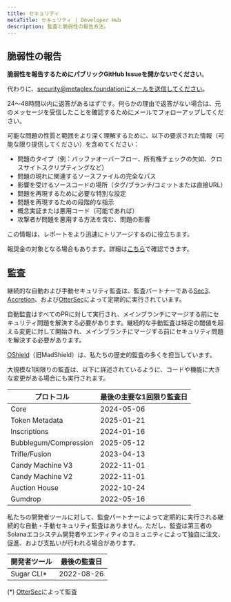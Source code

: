 ```yaml
---
title: セキュリティ
metaTitle: セキュリティ | Developer Hub
description: 監査と脆弱性の報告方法。
---
```


## 脆弱性の報告

**脆弱性を報告するためにパブリックGitHub Issueを開かないでください**。

代わりに、security@metaplex.foundationにメールを送信してください。

24〜48時間以内に返答があるはずです。何らかの理由で返答がない場合は、元のメッセージを受信したことを確認するためにメールでフォローアップしてください。

可能な問題の性質と範囲をより深く理解するために、以下の要求された情報（可能な限り提供してください）を含めてください：

- 問題のタイプ（例：バッファオーバーフロー、所有権チェックの欠如、クロスサイトスクリプティングなど）
- 問題の現れに関連するソースファイルの完全なパス
- 影響を受けるソースコードの場所（タグ/ブランチ/コミットまたは直接URL）
- 問題を再現するために必要な特別な設定
- 問題を再現するための段階的な指示
- 概念実証または悪用コード（可能であれば）
- 攻撃者が問題を悪用する方法を含む、問題の影響

この情報は、レポートをより迅速にトリアージするのに役立ちます。

報奨金の対象となる場合もあります。詳細は[こちら](https://www.metaplex.com/bounty-program)で確認できます。

## 監査

継続的な自動および手動セキュリティ監査は、監査パートナーである[Sec3](https://www.sec3.dev/)、[Accretion](https://www.accretion.fi/)、および[OtterSec](https://osec.io)によって定期的に実行されています。

自動監査はすべてのPRに対して実行され、メインブランチにマージする前にセキュリティ問題を解決する必要があります。継続的な手動監査は特定の閾値を超える変更に対して開始され、メインブランチにマージする前にセキュリティ問題を解決する必要があります。

[OShield](https://www.oshield.xyz)（旧MadShield）は、私たちの歴史的監査の多くを担当しています。

大規模な1回限りの監査は、以下に詳述されているように、コードや機能に大きな変更がある場合にも実行されます。

| プロトコル              | 最後の主要な1回限り監査日 |
| --------------------- | ----------------------------- |
| Core                  | 2024-05-06                    |
| Token Metadata        | 2025-01-21                    |
| Inscriptions          | 2024-01-16                    |
| Bubblegum/Compression | 2025-05-12                    |
| Trifle/Fusion         | 2023-04-13                    |
| Candy Machine V3      | 2022-11-01                    |
| Candy Machine V2      | 2022-11-01                    |
| Auction House         | 2022-10-24                    |
| Gumdrop               | 2022-05-16                    |

私たちの開発者ツールに対して、監査パートナーによって定期的に実行される継続的な自動・手動セキュリティ監査はありません。ただし、監査は第三者のSolanaエコシステム開発者やエンティティのコミュニティによって独自に注文、促進、および支払いが行われる場合があります。

| 開発者ツール | 最後の監査日 |
| --------------- | --------------- |
| Sugar CLI\*     | 2022-08-26      |

(\*) [OtterSec](https://osec.io)によって監査